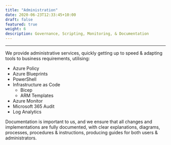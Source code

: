 ```yaml
---
title: "Administration"
date: 2020-06-23T12:33:45+10:00
draft: false
featured: true
weight: 6
description: Governance, Scripting, Monitoring, & Documentation
---
```

***
We provide administrative services, quickly getting up to speed & adapting tools to business requirements, utilising:

* Azure Policy
* Azure Blueprints
* PowerShell
* Infrastructure as Code
  *  Bicep
  *  ARM Templates
* Azure Monitor
* Microsoft 365 Audit
* Log Analytics

Documentation is important to us, and we ensure that all changes and implementations are fully documented, with clear explanations, diagrams, processes, procedures & instructions, producing guides for both users & administrators.
